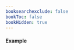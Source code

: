 ```yaml
---
booksearchexclude: false
bookToc: false
bookHidden: true
---
```

#### Example

<furo-demo-snippet>
<template>
 <furo-ui5-card icon="globe" heading="Title" subheading="Secondary text" icon="card">
   <div slot="action"><furo-ui5-button>Action</furo-ui5-button></div>
   <div slot="content">content goes here</div>
 </furo-ui5-card>
</template>
</furo-demo-snippet>
